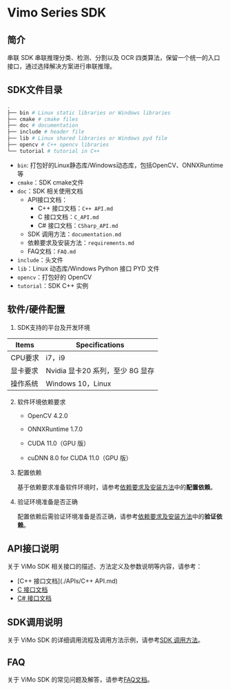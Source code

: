 # Vimo Series SDK

## 简介

串联 SDK 串联推理分类、检测、分割以及 OCR 四类算法，保留一个统一的入口接口，通过选择解决方案进行串联推理。

## SDK文件目录

```bash
.
├── bin # Linux static libraries or Windows libraries
├── cmake # cmake files
├── doc # documentation
├── include # header file
├── lib # Linux shared libraries or Windows pyd file
├── opencv # C++ opencv libraries
└── tutorial # tutorial in C++
```

- `bin`: 打包好的Linux静态库/Windows动态库，包括OpenCV、ONNXRuntime等
- `cmake`：SDK cmake文件
- `doc`：SDK 相关使用文档
  - API接口文档：
    - C++ 接口文档：`C++ API.md`
    - C 接口文档：`C_API.md`
    - C# 接口文档：`CSharp_API.md`
  - SDK 调用方法：`documentation.md`
  - 依赖要求及安装方法：`requirements.md`
  - FAQ文档：`FAQ.md`
- `include`：头文件
- `lib`：Linux 动态库/Windows Python 接口 PYD 文件
- `opencv`：打包好的 OpenCV
- `tutorial`：SDK C++ 实例

## 软件/硬件配置

1. SDK支持的平台及开发环境

| Items    | Specifications                   |
| -------- | -------------------------------- |
| CPU要求  | i7，i9                           |
| 显卡要求 | Nvidia 显卡20 系列，至少 8G 显存 |
| 操作系统 | Windows 10，Linux                |

2. 软件环境依赖要求

   - OpenCV 4.2.0

   - ONNXRuntime 1.7.0

   - CUDA 11.0（GPU 版）

   - cuDNN 8.0 for CUDA 11.0（GPU 版）

3. 配置依赖

   基于依赖要求准备软件环境时，请参考[依赖要求及安装方法](./requirements.md)中的**配置依赖**。

4. 验证环境准备是否正确

   配置依赖后需验证环境准备是否正确，请参考[依赖要求及安装方法](./requirements.md)中的**验证依赖**。

## API接口说明

关于 ViMo SDK 相关接口的描述、方法定义及参数说明等内容，请参考：

- [C++ 接口文档](./APIs/C++ API.md)
- [C 接口文档](./APIs/C_API.md)
- [C# 接口文档](./APIs/CSharp_API.md)

## SDK调用说明

关于 ViMo SDK 的详细调用流程及调用方法示例，请参考[SDK 调用方法](./documentation.md)。

## FAQ

关于 ViMo SDK 的常见问题及解答，请参考[FAQ文档](./FAQ.md)。


